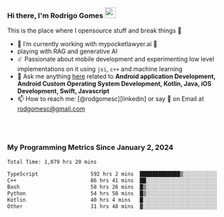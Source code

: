 
### Hi there, I'm Rodrigo Gomes <img src="https://media.giphy.com/media/hvRJCLFzcasrR4ia7z/giphy.gif" width="25px">
This is the place where I opensource stuff and break things 🤣
- 🔭 I’m currently working with mypocketlawyer.ai 💜
- playing with RAG and generative AI
- ☄️ Passionate about mobile development and experimenting low level implementations on it using `jsi`, `c++` and machine learning
- 💬 Ask me anything [here](https://github.com/rodgomesc/rodgomesc/issues) related to <b>Android application Development, Android Custom Operating System Development, Kotlin, Java, iOS Development, Swift, Javascript</b>
- 📫 How to reach me: [@rodgomesc][linkedin] or say 👋 on Email at [rodgomesc@gmail.com](mailto:rodgomesc@gmail.com)


<br/>

<!-- 
<picture>
  <img src="/github-metrics.svg" alt="Metrics">
</picture>
-->

</br>

### My Programming Metrics Since January 2, 2024 


<!--START_SECTION:waka-->

```txt
Total Time: 1,079 hrs 20 mins

TypeScript                 592 hrs 2 mins  █████████████▒░░░░░░░░░░░   53.28 %
C++                        86 hrs 41 mins  ██░░░░░░░░░░░░░░░░░░░░░░░   07.80 %
Bash                       58 hrs 26 mins  █▒░░░░░░░░░░░░░░░░░░░░░░░   05.26 %
Python                     54 hrs 58 mins  █▒░░░░░░░░░░░░░░░░░░░░░░░   04.95 %
Kotlin                     40 hrs 4 mins   █░░░░░░░░░░░░░░░░░░░░░░░░   03.61 %
Other                      31 hrs 48 mins  ▓░░░░░░░░░░░░░░░░░░░░░░░░   02.86 %
```

<!--END_SECTION:waka-->
